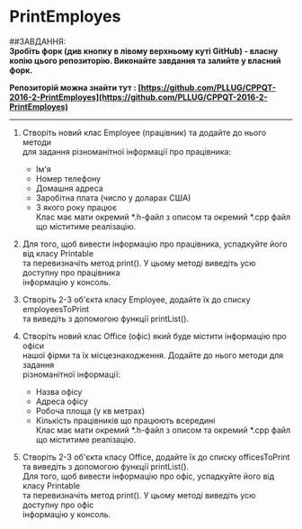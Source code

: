 # PrintEmployes

 ##ЗАВДАННЯ:                                                   
**Зробіть форк (див кнопку в лівому верхньому куті GitHub) - власну копію цього репозиторію. Виконайте завдання та залийте у власний форк.**

**Репозиторій можна знайти тут : [https://github.com/PLLUG/CPPQT-2016-2-PrintEmployes](https://github.com/PLLUG/CPPQT-2016-2-PrintEmployes)**
 
 ---------                                                                                
 1. Створіть новий клас Employee (працівник) та додайте до нього методи                   
 для задання різноманітної інформації про працівника:                                     
    * Ім'я                                                                                
    * Номер телефону                                                                      
    * Домашня адреса                                                                      
    * Заробітна плата (число у доларах США)                                               
    * З якого року працює                                                                 
 Клас має мати окремий *.h-файл з описом та окремий *.cpp файл що міститиме реалізацію.   
 2. Для того, щоб вивести інформацію про працівника, успадкуйте його від класу Printable  
 та перевизначіть метод print(). У цьому методі виведіть усю доступну про працівника      
 інформацію у консоль.                                                                    
 3. Створіть 2-3 об'єкта класу Employee, додайте їх до списку employeesToPrint            
 та виведіть з допомогою функції printList().                                             
                                                                                          
 4. Створіть новий клас Office (офіс) який буде містити інформацію про офіси              
 нашої фірми та їх місцезнаходження. Додайте до нього методи для задання                  
 різноманітної інформації:                                                                
    * Назва офісу                                                                         
    * Адреса офісу                                                                        
    * Робоча площа (у кв метрах)                                                          
    * Кількість працівників що працюють всередині                                         
 Клас має мати окремий *.h-файл з описом та окремий *.cpp файл що міститиме реалізацію.   
 5. Створіть 2-3 об'єкта класу Office, додайте їх до списку officesToPrint                
 та виведіть з допомогою функції printList().                                             
 Для того, щоб вивести інформацію про офіс, успадкуйте його від класу Printable           
 та перевизначіть метод print(). У цьому методі виведіть усю доступну про офіс            
 інформацію у консоль.                                                                    
